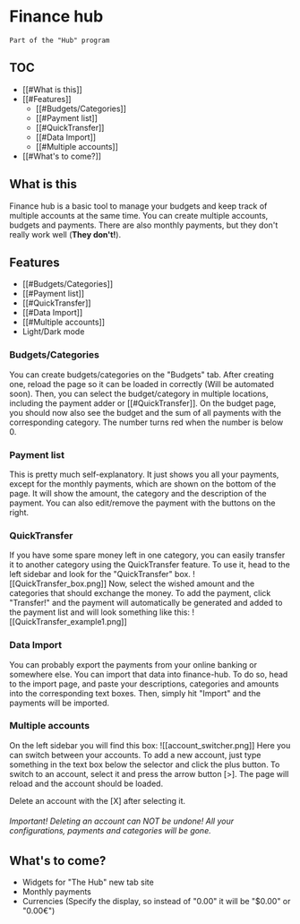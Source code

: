 # Finance hub
	Part of the "Hub" program
## TOC
- [[#What is this]]
- [[#Features]]
	- [[#Budgets/Categories]]
	- [[#Payment list]]
	- [[#QuickTransfer]]
	- [[#Data Import]]
	- [[#Multiple accounts]]
- [[#What's to come?]]
## What is this
Finance hub is a basic tool to manage your budgets and keep track of multiple accounts at the same time.
You can create multiple accounts, budgets and payments.
There are also monthly payments, but they don't really work well (**They don't!**).
## Features
- [[#Budgets/Categories]]
- [[#Payment list]]
- [[#QuickTransfer]]
- [[#Data Import]]
- [[#Multiple accounts]]
- Light/Dark mode
### Budgets/Categories
You can create budgets/categories on the "Budgets" tab. After creating one, reload the page so it can be loaded in correctly (Will be automated soon).
Then, you can select the budget/category in multiple locations, including the payment adder or [[#QuickTransfer]]. On the budget page, you should now also see the budget and the sum of all payments with the corresponding category. The number turns red when the number is below 0.
### Payment list
This is pretty much self-explanatory. It just shows you all your payments, except for the monthly payments, which are shown on the bottom of the page.
It will show the amount, the category and the description of the payment. You can also edit/remove the payment with the buttons on the right.
### QuickTransfer
If you have some spare money left in one category, you can easily transfer it to another category using the QuickTransfer feature. To use it, head to the left sidebar and look for the "QuickTransfer" box.
![[QuickTransfer_box.png]]
Now, select the wished amount and the categories that should exchange the money.
To add the payment, click "Transfer!" and the payment will automatically be generated and added to the payment list and will look something like this:
![[QuickTransfer_example1.png]]
### Data Import
You can probably export the payments from your online banking or somewhere else. You can import that data into finance-hub. To do so, head to the import page, and paste your descriptions, categories and amounts into the corresponding text boxes.
Then, simply hit "Import" and the payments will be imported.
### Multiple accounts
On the left sidebar you will find this box:
![[account_switcher.png]]
Here you can switch between your accounts. To add a new account, just type something in the text box below the selector and click the plus button. To switch to an account, select it and press the arrow button [>]. The page will reload and the account should be loaded.

Delete an account with the [X] after selecting it.
###### Important! Deleting an account can NOT be undone! All your configurations, payments and categories will be gone.
## What's to come?
 - Widgets for "The Hub" new tab site
 - Monthly payments
 - Currencies (Specify the display, so instead of "0.00" it will be "$0.00" or "0.00€")
